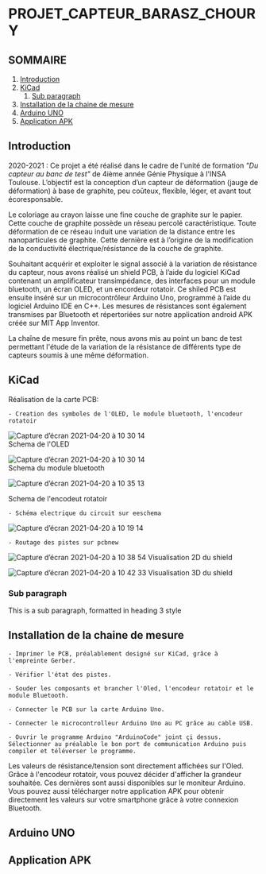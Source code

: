 # PROJET_CAPTEUR_BARASZ_CHOURY


## SOMMAIRE 
1. [Introduction](#introduction)
2. [KiCad](#paragraph2)
    1. [Sub paragraph](#subparagraph2.1)
3. [Installation de la chaine de mesure](#paragraph3)
4. [Arduino UNO](#paragraph4)
5. [Application APK](#paragraph5)

## Introduction <a name="introduction"></a>
2020-2021 : Ce projet a été réalisé dans le cadre de l'unité de formation _"Du capteur au banc de test"_ de 4ième année Génie Physique à l'INSA Toulouse.
L’objectif est la conception d’un capteur de déformation (jauge de déformation) à base de graphite, peu coûteux, flexible, léger, et avant tout écoresponsable. 

Le coloriage au crayon laisse une fine couche de graphite sur le papier. Cette couche de graphite possède un réseau percolé caractéristique. Toute déformation de ce réseau induit une variation de la distance entre les nanoparticules de graphite. Cette dernière est à l’origine de la modification de la conductivité électrique/résistance de la couche de graphite. 

Souhaitant acquérir et exploiter le signal associé à la variation de résistance du capteur, nous avons réalisé un shield PCB, à l’aide du logiciel KiCad contenant un amplificateur transimpédance, des interfaces pour un module bluetooth, un écran OLED, et un encordeur rotatoir. Ce shiled PCB est ensuite inséré sur un microcontrôleur Arduino Uno, programmé à l’aide du logiciel Arduino IDE en C++. Les mesures de résistances sont également transmises par Bluetooth et répertoriées sur notre application android APK créée sur MIT App Inventor. 

La chaîne de mesure fin prête, nous avons mis au point un banc de test permettant l'étude de la variation de la résistance de différents type de capteurs soumis à une même déformation.

## KiCad <a name="paragraph3"></a>

Réalisation de la carte PCB:

    - Creation des symboles de l'OLED, le module bluetooth, l'encodeur rotatoir
    
   ![Capture d’écran 2021-04-20 à 10 30 14](https://user-images.githubusercontent.com/77725271/115364228-76dfb880-a1c3-11eb-8112-ee9c07ff22fa.png)  
Schema de l'OLED
   
   ![Capture d’écran 2021-04-20 à 10 30 14](https://user-images.githubusercontent.com/77725271/115364487-b9a19080-a1c3-11eb-9f7a-0e47cbe65b2b.png)    
Schema du module bluetooth
    
   ![Capture d’écran 2021-04-20 à 10 35 13](https://user-images.githubusercontent.com/77725271/115364950-346aab80-a1c4-11eb-9b26-226f714a423c.png)
   
Schema de l'encodeut rotatoir
    
    - Schéma electrique du circuit sur eeschema
   ![Capture d’écran 2021-04-20 à 10 19 14](https://user-images.githubusercontent.com/77725271/115362660-0f753900-a1c2-11eb-8249-97a2df3727b4.png)

    
    - Routage des pistes sur pcbnew
   ![Capture d’écran 2021-04-20 à 10 38 54](https://user-images.githubusercontent.com/77725271/115365432-aba03f80-a1c4-11eb-92de-d01a9dc3d4a2.png)
Visualisation 2D du shield

   ![Capture d’écran 2021-04-20 à 10 42 33](https://user-images.githubusercontent.com/77725271/115365961-26695a80-a1c5-11eb-9623-35357b8806e4.png)
Visualisation 3D du shield


### Sub paragraph <a name="subparagraph3.1"></a>
This is a sub paragraph, formatted in heading 3 style

## Installation de la chaine de mesure <a name="paragraph3"></a>

    - Imprimer le PCB, préalablement designé sur KiCad, grâce à l'empreinte Gerber. 
  
    - Vérifier l'état des pistes. 
  
    - Souder les composants et brancher l'Oled, l'encodeur rotatoir et le module Bluetooth. 
  
    - Connecter le PCB sur la carte Arduino Uno.
  
    - Connecter le microcontrolleur Arduino Uno au PC grâce au cable USB. 
  
    - Ouvrir le programme Arduino "ArduinoCode" joint çi dessus. Sélectionner au préalable le bon port de communication Arduino puis compiler et téléverser le programme. 
  
Les valeurs de résistance/tension sont directement affichées sur l'Oled. Grâce à l'encodeur rotatoir, vous pouvez décider d'afficher la grandeur souhaitée. Ces dernières sont aussi disponibles sur le moniteur Arduino.
Vous pouvez aussi télécharger notre application APK pour obtenir directement les valeurs sur votre smartphone grâce à votre connexion Bluetooth. 

## Arduino UNO <a name="paragraph4"></a>




## Application APK <a name="paragraph5"></a>
